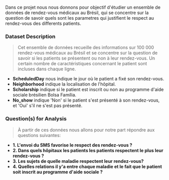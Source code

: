 Dans ce projet nous nous donnons pour objectif d'étudier un ensemble de données de rendez-vous médicaux au Brésil, qui se concentre sur la question de savoir quels sont les parametres qui justifient le respect au rendez-vous des differents patients.

### Dataset Description

> Cet ensemble de données recueille des informations sur 100 000 rendez-vous médicaux au Brésil et se concentre sur la question de savoir si les patients se présentent ou non à leur rendez-vous. Un certain nombre de caractéristiques concernant le patient sont incluses dans chaque ligne.

- **ScheduledDay** nous indique le jour où le patient a fixé son rendez-vous.
- **Neighborhood** indique la localisation de l'hôpital.
- **Scholarship** indique si le patient est inscrit ou non au programme d'aide sociale brésilien Bolsa Família.
- **No_show** indique 'Non' si le patient s'est présenté à son rendez-vous, et 'Oui' s'il ne s'est pas présenté.

### Question(s) for Analysis

> À partir de ces données nous allons pour notre part répondre aux questions suivantes:

- **1. L'envoi du SMS favorise le respect des rendez-vous ?**
- **2. Dans quels hôpitaux les patients les patients respectent le plus leur rendez-vous ?**
- **3. Les sujets de quelle maladie respectent leur rendez-vous?**
- **4. Quelles relations il y'a entre chaque maladie et le fait que le patient soit inscrit au programme d'aide sociale ?**
